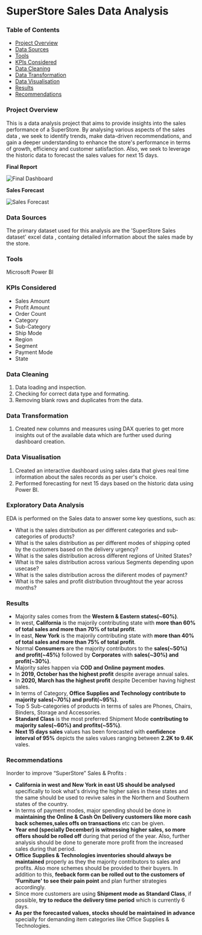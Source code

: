 # SuperStore Sales Data Analysis

### Table of Contents
- [Project Overview](#project-overview)
- [Data Sources](#data-sources)
- [Tools](#tools)
- [KPIs Considered](#kpis-considered)
- [Data Cleaning](#data-cleaning)
- [Data Transformation](data-transformation)
- [Data Visualisation](#data-visualisation)
- [Results](#results)
- [Recommendations](#recommendations)

### Project Overview
This is a data analysis project that aims to provide insights into the sales performance of a SuperStore. By analysing various aspects of the sales data , we seek to identify trends, make data-driven recommendations, and gain a deeper understanding to enhance the store's performance in terms of growth, efficiency and customer satisfaction.
Also, we seek to leverage the historic data to forecast the sales values for next 15 days.

**Final Report**

![Final Dashboard](https://github.com/erabhi95/SuperStore-Sales-Data-Analysis-using-Power-BI/assets/159037337/3ab05a47-b4bc-4e3f-bd4e-068419bab4ac)

**Sales Forecast**

![Sales Forecast](https://github.com/erabhi95/SuperStore-Sales-Data-Analysis-using-Power-BI/assets/159037337/440414ce-bca5-49e6-9c3b-190abaf56541)

### Data Sources
The primary dataset used for this analysis are the 'SuperStore Sales dataset' excel data , containg detailed information about the sales made by the store.

### Tools
Microsoft Power BI

### KPIs Considered
- Sales Amount
- Profit Amount
- Order Count
- Category
- Sub-Category
- Ship Mode
- Region
- Segment
- Payment Mode
- State
    
### Data Cleaning
1. Data loading and inspection.
2. Checking for correct data type and formating.
3. Removing blank rows and duplicates from the data.

### Data Transformation
1. Created new columns and measures using DAX queries to get more insights out of the available data which are further used during dashboard creation.
   
### Data Visualisation
1. Created an interactive dashboard using sales data that gives real time information about the sales records as per user's choice.
2. Performed forecasting for next 15 days based on the historic data using Power BI.

### Exploratory Data Analysis
EDA is performed on the Sales data to answer some key questions, such as:
- What is the sales distribution as per different categories and sub-categories of products?
- What is the sales distribution as per different modes of shipping opted by the customers based on the delivery urgency?
- What is the sales distribution across different regions of United States?
- What is the sales distribution across various Segments depending upon usecase?
- What is the sales distribution across the diiferent modes of payment?
- What is the sales and profit distribution throughtout the year across months?

  
### Results
- Majority sales comes from the **Western & Eastern states(~60%)**.
- In west, **California** is the majorily contributing state with **more than 60% of total sales and more than 70% of total profit**.
- In east, **New York** is the majorily contributing state with **more than 40% of total sales and more than 75% of total profit**.
- Normal **Consumers** are the majority contributors to the **sales(~50%) and profit(~45%)** followed by **Corporates** with **sales(~30%) and profit(~30%)**.
- Majority sales happen via **COD and Online payment modes**.
- In **2019, October has the highest profit** despite average annual sales.
- In **2020, March has the highest profit** despite December having highest sales.
- In terms of Category, **Office Supplies and Technology contribute to majority sales(~70%) and profit(~95%)**.
- Top 5 Sub-categories of products in terms of sales are Phones, Chairs, Binders, Storage and Accessories.
- **Standard Class** is the most preferred Shipment Mode **contributing to majority sales(~60%) and profits(~55%)**.
- **Next 15 days sales** values has been forecasted with **confidence interval of 95%** depicts the sales values ranging between **2.2K to 9.4K** vales.

### Recommendations
Inorder to improve “SuperStore” Sales & Profits :
- **California in west and New York in east US should be analysed** specifically to look what's driving the higher sales in these states and the same should be used to revive sales in the Northern and Southern states of the country.
- In terms of payment modes, major spending should be done in **maintaining the Online & Cash On Delivery customers like more cash back schemes,sales offs on transactions** etc can be given.
- **Year end (specially December) is witnessing higher sales, so more offers should be rolled off** during that period of the year. Also, further analysis should be done to generate more profit from the increased sales during that period.
- **Office Supplies & Technologies inventories should always be maintained** properly as they the majority contributors to sales and profits. Also more schemes should be provided to their buyers. In addition to this, **feeback form can be rolled out to the customers of 'Furniture' to see their pain point** and plan further strategies accordingly.
- Since more customers are using **Shipment mode as Standard Class**, if possible, **try to reduce the delivery time period** which is currently 6 days.
- **As per the forecasted values, stocks should be maintained in advance** specially for demanding item categories like Office Supplies & Technologies.

